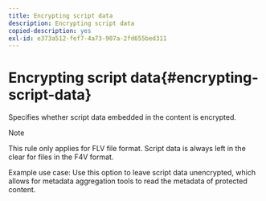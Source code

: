```yaml
---
title: Encrypting script data
description: Encrypting script data
copied-description: yes
exl-id: e373a512-fef7-4a73-907a-2fd655bed311
---
```

# Encrypting script data{#encrypting-script-data}

Specifies whether script data embedded in the content is encrypted.

>[!NOTE]
>
>This rule only applies for FLV file format. Script data is always left in the clear for files in the F4V format.

Example use case: Use this option to leave script data unencrypted, which allows for metadata aggregation tools to read the metadata of protected content.

